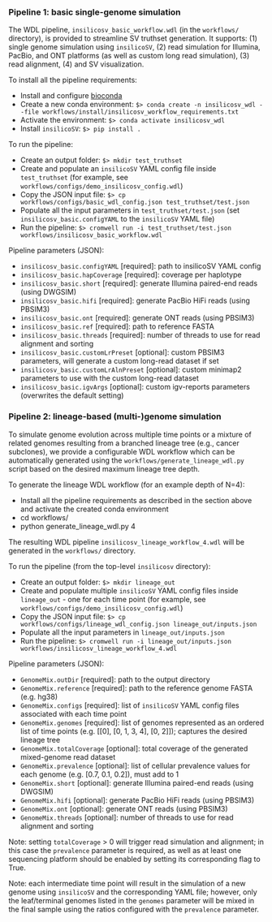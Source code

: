 ### Pipeline 1: basic single-genome simulation

The WDL pipeline, `insilicosv_basic_workflow.wdl` (in the `workflows/` directory), is provided to streamline 
SV truthset generation. It supports: (1) single genome simulation using `insilicoSV`, (2) read simulation for 
Illumina, PacBio, and ONT platforms (as well as custom long read simulation), (3) read alignment, (4) and SV visualization.

To install all the pipeline requirements:
* Install and configure [bioconda](https://bioconda.github.io/)
* Create a new conda environment: `$> conda create -n insilicosv_wdl --file workflows/install/insilicosv_workflow_requirements.txt `
* Activate the environment: `$> conda activate insilicosv_wdl`
* Install ```insilicoSV```: `$> pip install .`

To run the pipeline:
* Create an output folder: `$> mkdir test_truthset`
* Create and populate an `insilicoSV` YAML config file inside `test_truthset` (for example, see ```workflows/configs/demo_insilicosv_config.wdl```)
* Copy the JSON input file: `$> cp workflows/configs/basic_wdl_config.json test_truthset/test.json`
* Populate all the input parameters in `test_truthset/test.json` (set `insilicosv_basic.configYAML` to the `insilicoSV` YAML file)
* Run the pipeline: `$> cromwell run -i test_truthset/test.json workflows/insilicosv_basic_workflow.wdl`

Pipeline parameters (JSON):
* `insilicosv_basic.configYAML` [required]:  path to insilicoSV YAML config
* `insilicosv_basic.hapCoverage` [required]: coverage per haplotype
* `insilicosv_basic.short` [required]: generate Illumina paired-end reads (using DWGSIM)
* `insilicosv_basic.hifi` [required]: generate PacBio HiFi reads (using PBSIM3)
* `insilicosv_basic.ont` [required]: generate ONT reads (using PBSIM3)
* `insilicosv_basic.ref` [required]: path to reference FASTA
* `insilicosv_basic.threads` [required]: number of threads to use for read alignment and sorting
* `insilicosv_basic.customLrPreset` [optional]: custom PBSIM3 parameters, will generate a custom long-read dataset if set
* `insilicosv_basic.customLrAlnPreset` [optional]: custom minimap2 parameters to use with the custom long-read dataset
* `insilicosv_basic.igvArgs` [optional]: custom igv-reports parameters (overwrites the default setting)

### Pipeline 2: lineage-based (multi-)genome simulation

To simulate genome evolution across multiple time points or a mixture of related genomes resulting from a branched 
lineage tree (e.g., cancer subclones), we provide a configurable WDL workflow which can be automatically generated using
the ```workflows/generate_lineage_wdl.py``` script based on the desired maximum lineage tree depth.

To generate the lineage WDL workflow (for an example depth of N=4):
* Install all the pipeline requirements as described in the section above and activate the created conda environment
* cd workflows/
* python generate_lineage_wdl.py 4

The resulting WDL pipeline ```insilicosv_lineage_workflow_4.wdl``` will be generated in the ```workflows/``` directory. 

To run the pipeline (from the top-level `insilicosv` directory):
* Create an output folder: `$> mkdir lineage_out` 
* Create and populate multiple `insilicoSV` YAML config files inside `lineage_out` - one for each time point (for example, see ```workflows/configs/demo_insilicosv_config.wdl```)
* Copy the JSON input file: `$> cp workflows/configs/lineage_wdl_config.json lineage_out/inputs.json`
* Populate all the input parameters in `lineage_out/inputs.json` 
* Run the pipeline: `$> cromwell run -i lineage_out/inputs.json workflows/insilicosv_lineage_workflow_4.wdl`

Pipeline parameters (JSON):
* `GenomeMix.outDir` [required]: path to the output directory
* `GenomeMix.reference` [required]: path to the reference genome FASTA (e.g. hg38)
* `GenomeMix.configs` [required]: list of `insilicoSV` YAML config files associated with each time point 
* `GenomeMix.genomes` [required]: list of genomes represented as an ordered list of time points (e.g. [[0], [0, 1, 3, 4], [0, 2]]); captures the desired lineage tree
* `GenomeMix.totalCoverage` [optional]: total coverage of the generated mixed-genome read dataset
* `GenomeMix.prevalence` [optional]: list of cellular prevalence values for each genome (e.g. [0.7, 0.1, 0.2]), must add to 1
* `GenomeMix.short` [optional]: generate Illumina paired-end reads (using DWGSIM)
* `GenomeMix.hifi` [optional]: generate PacBio HiFi reads (using PBSIM3)
* `GenomeMix.ont` [optional]: generate ONT reads (using PBSIM3)
* `GenomeMix.threads` [optional]: number of threads to use for read alignment and sorting

Note: setting `totalCoverage` > 0 will trigger read simulation and alignment; in this case the `prevalence` parameter is required, 
as well as at least one sequencing platform should be enabled by setting its corresponding flag to True.

Note: each intermediate time point will result in the simulation of a new genome using `insilicoSV` and the corresponding YAML file; 
however, only the leaf/terminal genomes listed in the `genomes` parameter will be mixed in the final sample using the 
ratios configured with the `prevalence` parameter.


